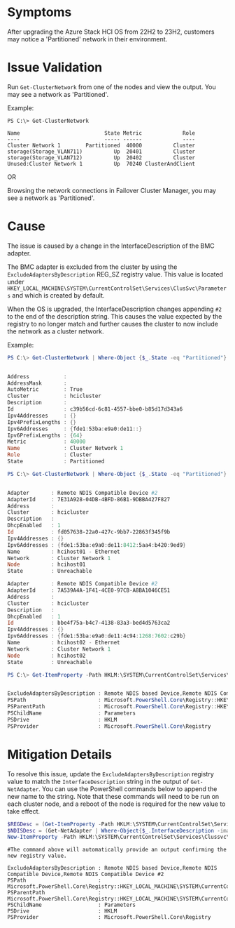 # Symptoms
After upgrading the Azure Stack HCI OS from 22H2 to 23H2, customers may notice a 'Partitioned' network in their environment.

# Issue Validation
Run `Get-ClusterNetwork` from one of the nodes and view the output.  You may see a network as 'Partitioned'.  

Example:

```
PS C:\> Get-ClusterNetwork

Name                           State Metric             Role
----                           ----- ------             ----
Cluster Network 1        Partitioned  40000          Cluster
storage(Storage_VLAN711)          Up  20401          Cluster
storage(Storage_VLAN712)          Up  20402          Cluster
Unused:Cluster Network 1          Up  70240 ClusterAndClient
```

OR

Browsing the network connections in Failover Cluster Manager, you may see a network as 'Partitioned'.

# Cause
The issue is caused by a change in the InterfaceDescription of the BMC adapter.  

The BMC adapter is excluded from the cluster by using the `ExcludeAdaptersByDescription` REG_SZ registry value.  This value is located under `HKEY_LOCAL_MACHINE\SYSTEM\CurrentControlSet\Services\ClusSvc\Parameters` and which is created by default.

When the OS is upgraded, the InterfaceDescription changes appending `#2` to the end of the description string.  This causes the value expected by the registry to no longer match and further causes the cluster to now include the network as a cluster network.  

Example:

```PowerShell
PS C:\> Get-ClusterNetwork | Where-Object {$_.State -eq "Partitioned"} | fl * #This command shows the partitioned network.


Address           :
AddressMask       :
AutoMetric        : True
Cluster           : hcicluster
Description       :
Id                : c39b56cd-6c81-4557-bbe0-b85d17d343a6
Ipv4Addresses     : {}
Ipv4PrefixLengths : {}
Ipv6Addresses     : {fde1:53ba:e9a0:de11::}
Ipv6PrefixLengths : {64}
Metric            : 40000
Name              : Cluster Network 1
Role              : Cluster
State             : Partitioned

PS C:\> Get-ClusterNetwork | Where-Object {$_.State -eq "Partitioned"} | Get-ClusterNetworkInterface | fl * #This command shows the adapter name that is associated with the partitioned network.


Adapter       : Remote NDIS Compatible Device #2
AdapterId     : 7E31A928-04DB-4BFD-86B1-9DBBA427F827
Address       :
Cluster       : hcicluster
Description   :
DhcpEnabled   : 1
Id            : fd057638-22a0-427c-9bb7-22863f345f9b
Ipv4Addresses : {}
Ipv6Addresses : {fde1:53ba:e9a0:de11:8412:5aa4:b420:9ed9}
Name          : hcihost01 - Ethernet
Network       : Cluster Network 1
Node          : hcihost01
State         : Unreachable

Adapter       : Remote NDIS Compatible Device #2
AdapterId     : 7A539A4A-1F41-4CE0-97CB-A8BA1046CE51
Address       :
Cluster       : hcicluster
Description   :
DhcpEnabled   : 1
Id            : bbe4f75a-b4c7-4138-83a3-bed4d5763ca2
Ipv4Addresses : {}
Ipv6Addresses : {fde1:53ba:e9a0:de11:4c94:1268:7602:c29b}
Name          : hcihost02 - Ethernet
Network       : Cluster Network 1
Node          : hcihost02
State         : Unreachable

PS C:\> Get-ItemProperty -Path HKLM:\SYSTEM\CurrentControlSet\Services\Clussvc\Parameters -Name ExcludeAdaptersByDescription #This command shows the currently configured values.


ExcludeAdaptersByDescription : Remote NDIS based Device,Remote NDIS Compatible Device
PSPath                       : Microsoft.PowerShell.Core\Registry::HKEY_LOCAL_MACHINE\SYSTEM\CurrentControlSet\Services\Clussvc\Parameters
PSParentPath                 : Microsoft.PowerShell.Core\Registry::HKEY_LOCAL_MACHINE\SYSTEM\CurrentControlSet\Services\Clussvc
PSChildName                  : Parameters
PSDrive                      : HKLM
PSProvider                   : Microsoft.PowerShell.Core\Registry
```

# Mitigation Details
To resolve this issue, update the `ExcludeAdaptersByDescription` registry value to match the `InterfaceDescription` string in the output of `Get-NetAdapter`.  You can use the PowerShell commands below to append the new name to the string.  Note that these commands will need to be run on each cluster node, and a reboot of the node is required for the new value to take effect.

```PowerShell
$REGDesc = (Get-ItemProperty -Path HKLM:\SYSTEM\CurrentControlSet\Services\Clussvc\Parameters -Name ExcludeAdaptersByDescription).ExcludeAdaptersByDescription
$NDISDesc = (Get-NetAdapter | Where-Object{$_.InterfaceDescription -imatch "NDIS"}).InterfaceDescription
New-ItemProperty -Path HKLM:\SYSTEM\CurrentControlSet\Services\Clussvc\Parameters -Name ExcludeAdaptersByDescription -Value $REGDesc","$NDISDesc -Force
```

```
#The command above will automatically provide an output confirming the new registry value.

ExcludeAdaptersByDescription : Remote NDIS based Device,Remote NDIS Compatible Device,Remote NDIS Compatible Device #2
PSPath                       : Microsoft.PowerShell.Core\Registry::HKEY_LOCAL_MACHINE\SYSTEM\CurrentControlSet\Services\Clussvc\Parameters
PSParentPath                 : Microsoft.PowerShell.Core\Registry::HKEY_LOCAL_MACHINE\SYSTEM\CurrentControlSet\Services\Clussvc
PSChildName                  : Parameters
PSDrive                      : HKLM
PSProvider                   : Microsoft.PowerShell.Core\Registry
```